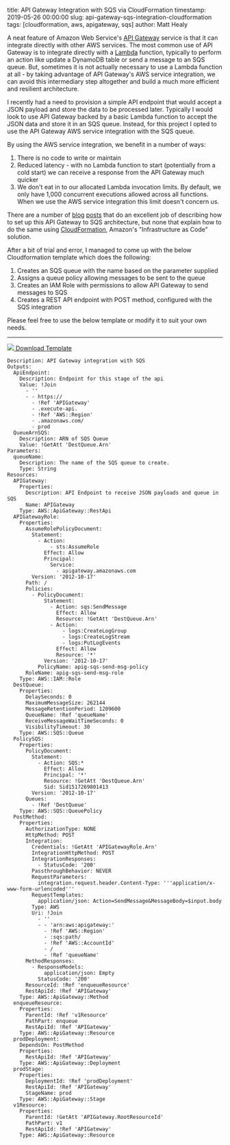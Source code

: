 title: API Gateway Integration with SQS via CloudFormation
timestamp: 2019-05-26 00:00:00
slug: api-gateway-sqs-integration-cloudformation
tags: [cloudformation, aws, apigateway, sqs]
author: Matt Healy

A neat feature of Amazon Web Service's <a href="https://aws.amazon.com/api-gateway/">API Gateway</a> service is that it can integrate directly with other AWS services. The most common use of API Gateway is to integrate directly with a <a href="https://aws.amazon.com/lambda/">Lambda</a> function, typically to perform an action like update a DynamoDB table or send a message to an SQS queue. But, sometimes it is not actually necessary to use a Lambda function at all - by taking advantage of API Gateway's AWS service integration, we can avoid this intermediary step altogether and build a much more efficient and resilient architecture.

I recently had a need to provision a simple API endpoint that would accept a JSON payload and store the data to be processed later. Typically I would look to use API Gateway backed by a basic Lambda function to accept the JSON data and store it in an SQS queue. Instead, for this project I opted to use the API Gateway AWS service integration with the SQS queue.

By using the AWS service integration, we benefit in a number of ways:

1. There is no code to write or maintain
2. Reduced latency - with no Lambda function to start (potentially from a cold start) we can receive a response from the API Gateway much quicker
3. We don't eat in to our allocated Lambda invocation limits. By default, we only have 1,000 concurrent executions allowed across all functions. When we use the AWS service integration this limit doesn't concern us.

There are a number of <a href="https://dzone.com/articles/creating-aws-service-proxy-for-amazon-sqs">blog</a> <a href="https://medium.com/@pranaysankpal/aws-api-gateway-proxy-for-sqs-simple-queue-service-5b08fe18ce50">posts</a> that do an excellent job of describing how to set up this API Gateway to SQS architecture, but none that explain how to do the same using <a href="https://aws.amazon.com/cloudformation/">CloudFormation</a>, Amazon's "Infrastructure as Code" solution.

After a bit of trial and error, I managed to come up with the below Cloudformation template which does the following:

1. Creates an SQS queue with the name based on the parameter supplied
2. Assigns a queue policy allowing messages to be sent to the queue
3. Creates an IAM Role with permissions to allow API Gateway to send messages to SQS
4. Creates a REST API endpoint with POST method, configured with the SQS integration

Please feel free to use the below template or modify it to suit your own needs.
<hr />

<a href="https://console.aws.amazon.com/cloudformation/home#/stacks/new?stackName=apigatewaysqs&templateURL=https://cf-templates-1ljknwz295obo-ap-southeast-2.s3.amazonaws.com/api-gateway-sqs-integration-20190526.yaml">
    <img src="/static/img/blog/cloudformation-launch-stack.png" />
</a>
<a class="btn btn-default" href="https://cf-templates-1ljknwz295obo-ap-southeast-2.s3.amazonaws.com/api-gateway-sqs-integration-20190526.yaml"><i class="fa fa-download" aria-hidden="true"></i> Download Template</a>

    Description: API Gateway integration with SQS
    Outputs:
      ApiEndpoint:
        Description: Endpoint for this stage of the api
        Value: !Join
          - ''
          - - https://
            - !Ref 'APIGateway'
            - .execute-api.
            - !Ref 'AWS::Region'
            - .amazonaws.com/
            - prod
      QueueArnSQS:
        Description: ARN of SQS Queue
        Value: !GetAtt 'DestQueue.Arn'
    Parameters:
      queueName:
        Description: The name of the SQS queue to create.
        Type: String
    Resources:
      APIGateway:
        Properties:
          Description: API Endpoint to receive JSON payloads and queue in SQS
          Name: APIGateway
        Type: AWS::ApiGateway::RestApi
      APIGatewayRole:
        Properties:
          AssumeRolePolicyDocument:
            Statement:
              - Action:
                  - sts:AssumeRole
                Effect: Allow
                Principal:
                  Service:
                    - apigateway.amazonaws.com
            Version: '2012-10-17'
          Path: /
          Policies:
            - PolicyDocument:
                Statement:
                  - Action: sqs:SendMessage
                    Effect: Allow
                    Resource: !GetAtt 'DestQueue.Arn'
                  - Action:
                      - logs:CreateLogGroup
                      - logs:CreateLogStream
                      - logs:PutLogEvents
                    Effect: Allow
                    Resource: '*'
                Version: '2012-10-17'
              PolicyName: apig-sqs-send-msg-policy
          RoleName: apig-sqs-send-msg-role
        Type: AWS::IAM::Role
      DestQueue:
        Properties:
          DelaySeconds: 0
          MaximumMessageSize: 262144
          MessageRetentionPeriod: 1209600
          QueueName: !Ref 'queueName'
          ReceiveMessageWaitTimeSeconds: 0
          VisibilityTimeout: 30
        Type: AWS::SQS::Queue
      PolicySQS:
        Properties:
          PolicyDocument:
            Statement:
              - Action: SQS:*
                Effect: Allow
                Principal: '*'
                Resource: !GetAtt 'DestQueue.Arn'
                Sid: Sid1517269801413
            Version: '2012-10-17'
          Queues:
            - !Ref 'DestQueue'
        Type: AWS::SQS::QueuePolicy
      PostMethod:
        Properties:
          AuthorizationType: NONE
          HttpMethod: POST
          Integration:
            Credentials: !GetAtt 'APIGatewayRole.Arn'
            IntegrationHttpMethod: POST
            IntegrationResponses:
              - StatusCode: '200'
            PassthroughBehavior: NEVER
            RequestParameters:
              integration.request.header.Content-Type: '''application/x-www-form-urlencoded'''
            RequestTemplates:
              application/json: Action=SendMessage&MessageBody=$input.body
            Type: AWS
            Uri: !Join
              - ''
              - - 'arn:aws:apigateway:'
                - !Ref 'AWS::Region'
                - :sqs:path/
                - !Ref 'AWS::AccountId'
                - /
                - !Ref 'queueName'
          MethodResponses:
            - ResponseModels:
                application/json: Empty
              StatusCode: '200'
          ResourceId: !Ref 'enqueueResource'
          RestApiId: !Ref 'APIGateway'
        Type: AWS::ApiGateway::Method
      enqueueResource:
        Properties:
          ParentId: !Ref 'v1Resource'
          PathPart: enqueue
          RestApiId: !Ref 'APIGateway'
        Type: AWS::ApiGateway::Resource
      prodDeployment:
        DependsOn: PostMethod
        Properties:
          RestApiId: !Ref 'APIGateway'
        Type: AWS::ApiGateway::Deployment
      prodStage:
        Properties:
          DeploymentId: !Ref 'prodDeployment'
          RestApiId: !Ref 'APIGateway'
          StageName: prod
        Type: AWS::ApiGateway::Stage
      v1Resource:
        Properties:
          ParentId: !GetAtt 'APIGateway.RootResourceId'
          PathPart: v1
          RestApiId: !Ref 'APIGateway'
        Type: AWS::ApiGateway::Resource

